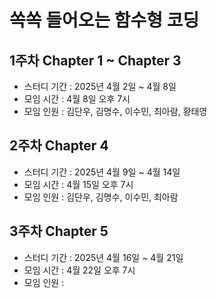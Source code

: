 # 쏙쏙 들어오는 함수형 코딩

## 1주차 Chapter 1 ~ Chapter 3

- 스터디 기간 : 2025년 4월 2일 ~ 4월 8일
- 모임 시간 : 4월 8일 오후 7시
- 모임 인원 : 김단우, 김명수, 이수민, 최아람, 황태영


## 2주차 Chapter 4

- 스터디 기간 : 2025년 4월 9일 ~ 4월 14일
- 모임 시간 : 4월 15일 오후 7시
- 모임 인원 : 김단우, 김명수, 이수민, 최아람

## 3주차 Chapter 5

- 스터디 기간 : 2025년 4월 16일 ~ 4월 21일
- 모임 시간 : 4월 22일 오후 7시
- 모임 인원 : 